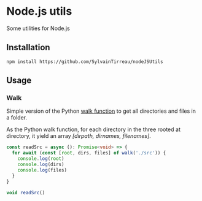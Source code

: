 # Node.js utils

Some utilities for Node.js

## Installation

`npm install https://github.com/SylvainTirreau/nodeJSUtils `



## Usage

### Walk
Simple version of the Python [walk function](https://docs.python.org/3/library/os.html) to get all directories and files in a folder.

As the Python walk function, for each directory in the three rooted at directory, it yield an array *[dirpath, dirnames, filenames]*.

```typescript
const readSrc = async (): Promise<void> => {
  for await (const [root, dirs, files] of walk('./src')) {
    console.log(root)
    console.log(dirs)
    console.log(files)
  }
}

void readSrc()
```